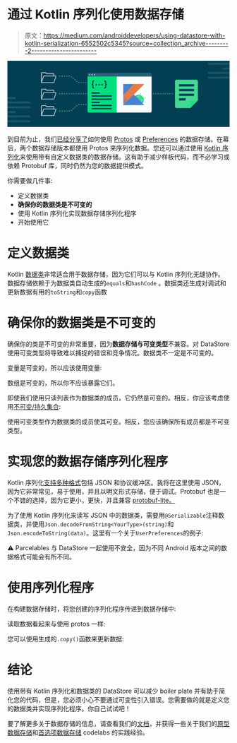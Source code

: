 # 通过 Kotlin 序列化使用数据存储

> 原文：<https://medium.com/androiddevelopers/using-datastore-with-kotlin-serialization-6552502c5345?source=collection_archive---------2----------------------->

![](img/09501006a753581e9bc2c13ec2344f18.png)

到目前为止，我们[已经分享了](https://android-developers.googleblog.com/2020/09/prefer-storing-data-with-jetpack.html)如何使用 [Protos](https://developers.google.com/protocol-buffers/docs/overview) 或 [Preferences](https://developer.android.com/reference/kotlin/androidx/datastore/preferences/core/package-summary) 的数据存储。在幕后，两个数据存储版本都使用 Protos 来序列化数据。您还可以通过使用 [Kotlin 序列化](https://kotlinlang.org/docs/reference/serialization.html)来使用带有自定义数据类的数据存储。这有助于减少样板代码，而不必学习或依赖 Protobuf 库，同时仍然为您的数据提供模式。

你需要做几件事:

*   定义数据类
*   **确保你的数据类是不可变的**
*   使用 Kotlin 序列化实现数据存储序列化程序
*   开始使用它

# 定义数据类

Kotlin [数据类](https://kotlinlang.org/docs/reference/data-classes.html)非常适合用于数据存储，因为它们可以与 Kotlin 序列化无缝协作。数据存储依赖于为数据类自动生成的`equals`和`hashCode` 。数据类还生成对调试和更新数据有用的`toString`和`copy`函数

# 确保你的数据类是不可变的

确保你的类是不可变的非常重要，因为**数据存储与可变类型**不兼容。对 DataStore 使用可变类型将导致难以捕捉的错误和竞争情况。数据类不一定是不可变的。

变量是可变的，所以应该使用变量:

数组是可变的，所以你不应该暴露它们。

即使我们使用只读列表作为数据类的成员，它仍然是可变的。相反，你应该考虑使用[不可变/持久集合](https://github.com/Kotlin/kotlinx.collections.immutable):

使用可变类型作为数据类的成员使其可变。相反，您应该确保所有成员都是不可变类型。

# 实现您的数据存储序列化程序

Kotlin 序列化[支持多种格式](https://kotlinlang.org/docs/reference/serialization.html#formats)包括 JSON 和协议缓冲区。我将在这里使用 JSON，因为它非常常见，易于使用，并且以明文形式存储，便于调试。Protobuf 也是一个不错的选择，因为它更小，更快，并且兼容 [protobuf-lite。](https://developer.android.com/codelabs/android-proto-datastore)

为了使用 Kotlin 序列化来读写 JSON 中的数据类，需要用`@Serializable`注释数据类，并使用`Json.decodeFromString<YourType>(string)`和`Json.encodeToString(data)`。这里有一个关于`UserPreferences`的例子:

⚠️ Parcelables 与 DataStore 一起使用不安全，因为不同 Android 版本之间的数据格式可能会有所不同。

# 使用序列化程序

在构建数据存储时，将您创建的序列化程序传递到数据存储中:

读取数据看起来与使用 protos 一样:

您可以使用生成的`.copy()`函数来更新数据:

# 结论

使用带有 Kotlin 序列化和数据类的 DataStore 可以减少 boiler plate 并有助于简化您的代码，但是，您必须小心不要通过可变性引入错误。您需要做的就是定义您的数据类并实现序列化程序。你自己试试吧！

要了解更多关于数据存储的信息，请查看我们的[文档](https://developer.android.com/topic/libraries/architecture/datastore)，并获得一些关于我们的[原型数据存储](https://developer.android.com/codelabs/android-proto-datastore#0)和[首选项数据存储](https://developer.android.com/codelabs/android-preferences-datastore#0) codelabs 的实践经验。